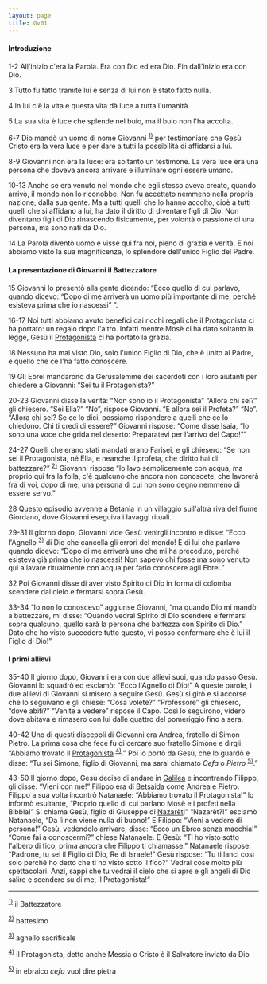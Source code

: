 ```yaml
---
layout: page
title: Gv01
---
```


#### Introduzione

1-2 All'inizio c'era la Parola. Era con Dio ed era Dio. Fin dall'inizio era con Dio.

3 Tutto fu fatto tramite lui e senza di lui non è stato fatto nulla.

4 In lui c'è la vita e questa vita dà luce a tutta l'umanità.

5 La sua vita è luce che splende nel buio, ma il buio non l'ha accolta.

6-7 Dio mandò un uomo di nome Giovanni <sup><a href="#fn__1" id="fnt__1" class="fn_top">1)</a></sup> per testimoniare che Gesù Cristo era la vera luce e per dare a tutti la possibilità di affidarsi a lui.

8-9 Giovanni non era la luce: era soltanto un testimone. La vera luce era una persona che doveva ancora arrivare e illuminare ogni essere umano.

10-13 Anche se era venuto nel mondo che egli stesso aveva creato, quando arrivò, il mondo non lo riconobbe. Non fu accettato nemmeno nella propria nazione, dalla sua gente. Ma a tutti quelli che lo hanno accolto, cioè a tutti quelli che si affidano a lui, ha dato il diritto di diventare figli di Dio. Non diventano figli di Dio rinascendo fisicamente, per volontà o passione di una persona, ma sono nati da Dio.

14 La Parola diventò uomo e visse qui fra noi, pieno di grazia e verità. E noi abbiamo visto la sua magnificenza, lo splendore dell'unico Figlio del Padre.

#### La presentazione di Giovanni il Battezzatore

15 Giovanni lo presentò alla gente dicendo: “Ecco quello di cui parlavo, quando dicevo: “Dopo di me arriverà un uomo più importante di me, perché esisteva prima che io nascessi” ”.

16-17 Noi tutti abbiamo avuto benefici dai ricchi regali che il Protagonista ci ha portato: un regalo dopo l'altro. Infatti mentre Mosè ci ha dato soltanto la legge, Gesù il <a href="http://www.pachialu.it/doku/doku.php?id=g_protagonista" class="wikilink2" title="g_protagonista">Protagonista</a> ci ha portato la grazia.

18 Nessuno ha mai visto Dio, solo l'unico Figlio di Dio, che è unito al Padre, è quello che ce l'ha fatto conoscere.

19 Gli Ebrei mandarono da Gerusalemme dei sacerdoti con i loro aiutanti per chiedere a Giovanni: “Sei tu il Protagonista?”

20-23 Giovanni disse la verità: “Non sono io il Protagonista” “Allora chi sei?” gli chiesero. “Sei Elia?” “No”, rispose Giovanni. “E allora sei il Profeta?” “No”. “Allora chi sei? Se ce lo dici, possiamo rispondere a quelli che ce lo chiedono. Chi ti credi di essere?” Giovanni rispose: “Come disse Isaia, “Io sono una voce che grida nel deserto: Preparatevi per l'arrivo del Capo!””

24-27 Quelli che erano stati mandati erano Farisei, e gli chiesero: “Se non sei il Protagonista, né Elia, e neanche il profeta, che diritto hai di battezzare?” <sup><a href="#fn__2" id="fnt__2" class="fn_top">2)</a></sup> Giovanni rispose “Io lavo semplicemente con acqua, ma proprio qui fra la folla, c'è qualcuno che ancora non conoscete, che lavorerà fra di voi, dopo di me, una persona di cui non sono degno nemmeno di essere servo.”

28 Questo episodio avvenne a Betania in un villaggio sull'altra riva del fiume Giordano, dove Giovanni eseguiva i lavaggi rituali.

29-31 Il giorno dopo, Giovanni vide Gesù venirgli incontro e disse: “Ecco l'Agnello <sup><a href="#fn__3" id="fnt__3" class="fn_top">3)</a></sup> di Dio che cancella gli errori del mondo! È di lui che parlavo quando dicevo: “Dopo di me arriverà uno che mi ha preceduto, perché esisteva già prima che io nascessi! Non sapevo chi fosse ma sono venuto qui a lavare ritualmente con acqua per farlo conoscere agli Ebrei.”

32 Poi Giovanni disse di aver visto Spirito di Dio in forma di colomba scendere dal cielo e fermarsi sopra Gesù.

33-34 “Io non lo conoscevo” aggiunse Giovanni, “ma quando Dio mi mandò a battezzare, mi disse: “Quando vedrai Spirito di Dio scendere e fermarsi sopra qualcuno, quello sarà la persona che battezza con Spirito di Dio.” Dato che ho visto succedere tutto questo, vi posso confermare che è lui il Figlio di Dio!”

#### I primi allievi

35-40 Il giorno dopo, Giovanni era con due allievi suoi, quando passò Gesù. Giovanni lo squadrò ed esclamò: “Ecco l'Agnello di Dio!” A queste parole, i due allievi di Giovanni si misero a seguire Gesù. Gesù si girò e si accorse che lo seguivano e gli chiese: “Cosa volete?” “Professore” gli chiesero, “dove abiti?” “Venite a vedere” rispose il Capo. Così lo seguirono, videro dove abitava e rimasero con lui dalle quattro del pomeriggio fino a sera.

40-42 Uno di questi discepoli di Giovanni era Andrea, fratello di Simon Pietro. La prima cosa che fece fu di cercare suo fratello Simone e dirgli: “Abbiamo trovato il <a href="http://www.pachialu.it/doku/doku.php?id=g_protagonista" class="wikilink2" title="g_protagonista">Protagonista</a> <sup><a href="#fn__4" id="fnt__4" class="fn_top">4)</a></sup>.” Poi lo portò da Gesù, che lo guardò e disse: “Tu sei Simone, figlio di Giovanni, ma sarai chiamato *Cefa* o *Pietro* <sup><a href="#fn__5" id="fnt__5" class="fn_top">5)</a></sup>.”

43-50 Il giorno dopo, Gesù decise di andare in <a href="http://www.pachialu.it/doku/doku.php?id=p_galilea" class="wikilink2" title="p_galilea">Galilea</a> e incontrando Filippo, gli disse: “Vieni con me!” Filippo era di <a href="http://www.pachialu.it/doku/doku.php?id=betsaida" class="wikilink2" title="betsaida">Betsaida</a> come Andrea e Pietro. Filippo a sua volta incontrò Natanaele: “Abbiamo trovato il Protagonista!” lo informò esultante, “Proprio quello di cui parlano Mosè e i profeti nella Bibbia!” Si chiama Gesù, figlio di Giuseppe di <a href="http://www.pachialu.it/doku/doku.php?id=nazaret" class="wikilink2" title="nazaret">Nazarèt</a>!” “Nazarèt?!” esclamò Natanaele, “Da lì non viene nulla di buono!” E Filippo: “Vieni a vedere di persona!” Gesù, vedendolo arrivare, disse: “Ecco un Ebreo senza macchia!” “Come fai a conoscermi?” chiese Natanaele. E Gesù: “Ti ho visto sotto l'albero di fico, prima ancora che Filippo ti chiamasse.” Natanaele rispose: “Padrone, tu sei il Figlio di Dio, Re di Israele!” Gesù rispose: “Tu ti lanci così solo perché ho detto che ti ho visto sotto il fico?” Vedrai cose molto più spettacolari. Anzi, sappi che tu vedrai il cielo che si apre e gli angeli di Dio salire e scendere su di me, il Protagonista!“

------------------------------------------------------------------------
<sup><a href="#fnt__1" id="fn__1" class="fn_bot">1)</a></sup> il Battezzatore

<sup><a href="#fnt__2" id="fn__2" class="fn_bot">2)</a></sup> battesimo

<sup><a href="#fnt__3" id="fn__3" class="fn_bot">3)</a></sup> agnello sacrificale

<sup><a href="#fnt__4" id="fn__4" class="fn_bot">4)</a></sup> il Protagonista, detto anche Messia o Cristo è il Salvatore inviato da Dio

<sup><a href="#fnt__5" id="fn__5" class="fn_bot">5)</a></sup> in ebraico *cefa* vuol dire pietra


